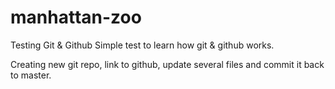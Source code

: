 # manhattan-zoo

Testing Git & Github 
Simple test to learn how git & github works.

Creating new git repo, link to github, update several files and commit it back to master.
